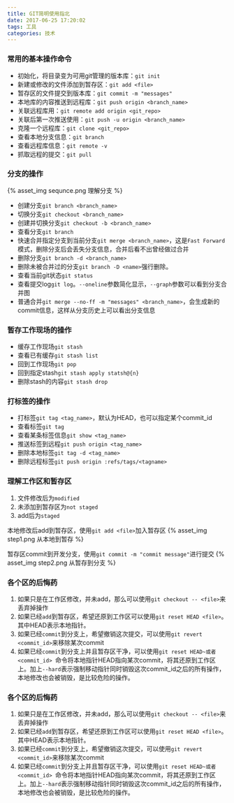 ```yaml
---
title: GIT简明使用指北
date: 2017-06-25 17:20:02
tags: 工具
categories: 技术
---
```


### 常用的基本操作命令
- 初始化，将目录变为可用git管理的版本库：`git init`
- 新建或修改的文件添加到暂存区：`git add <file>`
- 暂存区的文件提交到版本库：`git commit -m "messages"`
- 本地库的内容推送到远程库：`git push origin <branch_name>`
- 关联远程库用：`git remote add origin <git_repo>`
- 关联后第一次推送使用：`git push -u origin <branch_name>`
- 克隆一个远程库：`git clone <git_repo>`
- 查看本地分支信息：`git branch`
- 查看远程库信息：`git remote -v`
- 抓取远程的提交：`git pull`


### 分支的操作

{% asset_img sequnce.png 理解分支 %}

- 创建分支`git branch <branch_name>`
- 切换分支`git checkout <branch_name>`
- 创建并切换分支`git checkout -b <branch_name>`
- 查看分支`git branch`
- 快速合并指定分支到当前分支`git merge <branch_name>`，这是`Fast Forward`模式，删除分支后会丢失分支信息，合并后看不出曾经做过合并
- 删除分支`git branch -d <branch_name>`
- 删除未被合并过的分支`git branch -D <name>`强行删除。
- 查看当前git状态`git status`
- 查看提交log`git log`。`--oneline`参数简化显示，`--graph`参数可以看到分支合并图
- 普通合并`git merge --no-ff -m "messages" <branch_name>`，会生成新的commit信息，这样从分支历史上可以看出分支信息


### 暂存工作现场的操作
- 缓存工作现场`git stash`
- 查看已有缓存`git stash list`
- 回到工作现场`git pop`
- 回到指定stash`git stash apply statsh@{n}`
- 删除stash的内容`git stash drop`


### 打标签的操作
- 打标签`git tag <tag_name>`，默认为HEAD，也可以指定某个commit_id
- 查看标签`git tag`
- 查看某条标签信息`git show <tag_name>`
- 推送标签到远程`git push origin <tag_name>`
- 删除本地标签`git tag -d <tag_name>`
- 删除远程标签`git push origin :refs/tags/<tagname>`


### 理解工作区和暂存区

1. 文件修改后为`modified`
2. 未添加到暂存区为`not staged`
3. add后为`staged`

本地修改后add到暂存区，使用`git add <file>`加入暂存区
{% asset_img step1.png 从本地到暂存 %}

暂存区commit到开发分支，使用`git commit -m "commit message"`进行提交
{% asset_img step2.png 从暂存到分支 %}


### 各个区的后悔药

1. 如果只是在工作区修改，并未add，那么可以使用`git checkout -- <file>`来丢弃掉操作
2. 如果已经`add`到暂存区，希望还原到工作区可以使用`git reset HEAD <file>`。其中HEAD表示本地指针。
3. 如果已经`commit`到分支上，希望撤销这次提交，可以使用`git revert <commit_id>`来移除某次commit
4. 如果已经`commit`到分支上并且暂存区干净，可以使用`git reset HEAD~或者<commit_id> `命令将本地指针HEAD指向某次commit，将其还原到工作区上。加上`--hard`表示强制移动指针同时销毁这次commit_id之后的所有操作，本地修改也会被销毁，是比较危险的操作。


### 各个区的后悔药

1. 如果只是在工作区修改，并未add，那么可以使用`git checkout -- <file>`来丢弃掉操作
2. 如果已经`add`到暂存区，希望还原到工作区可以使用`git reset HEAD <file>`。其中HEAD表示本地指针。
3. 如果已经`commit`到分支上，希望撤销这次提交，可以使用`git revert <commit_id>`来移除某次commit
4. 如果已经`commit`到分支上并且暂存区干净，可以使用`git reset HEAD~或者<commit_id> `命令将本地指针HEAD指向某次commit，将其还原到工作区上。加上`--hard`表示强制移动指针同时销毁这次commit_id之后的所有操作，本地修改也会被销毁，是比较危险的操作。
